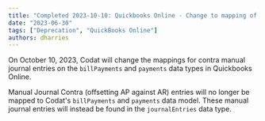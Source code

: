 ```yaml
---
title: "Completed 2023-10-10: Quickbooks Online - Change to mapping of manual contra journal entries"
date: "2023-06-30"
tags: ["Deprecation", "QuickBooks Online"]
authors: dharries
---
```


On October 10, 2023, Codat will change the mappings for contra manual journal entries on the `billPayments` and `payments` data types in Quickbooks Online.

<!--truncate-->

Manual Journal Contra (offsetting AP against AR) entries will no longer be mapped to Codat's `billPayments` and `payments` data model. These manual journal entries will instead be found in the `journalEntries` data type.

